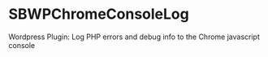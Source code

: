 SBWPChromeConsoleLog
====================

Wordpress Plugin: Log PHP errors and debug info to the Chrome javascript console
